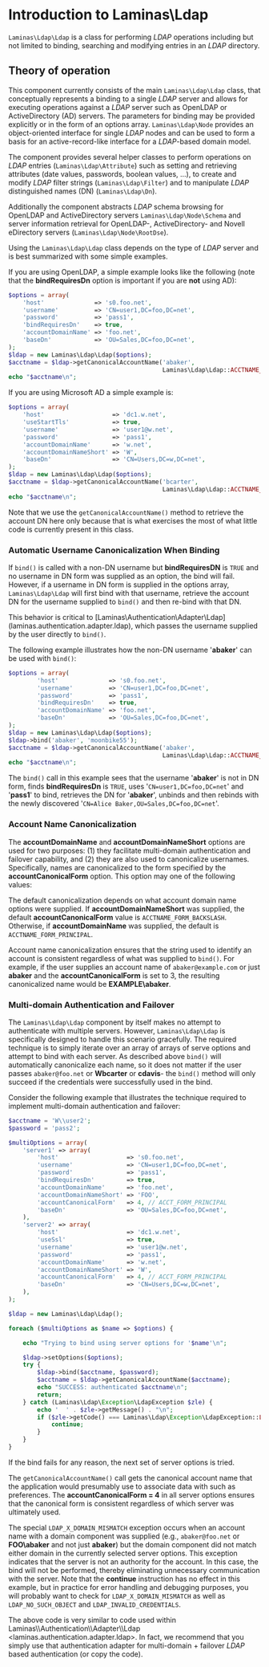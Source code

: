 # Introduction to Laminas\\Ldap

`Laminas\Ldap\Ldap` is a class for performing *LDAP* operations including but not limited to binding,
searching and modifying entries in an *LDAP* directory.

## Theory of operation

This component currently consists of the main `Laminas\Ldap\Ldap` class, that conceptually represents a
binding to a single *LDAP* server and allows for executing operations against a *LDAP* server such
as OpenLDAP or ActiveDirectory (AD) servers. The parameters for binding may be provided explicitly
or in the form of an options array. `Laminas\Ldap\Node` provides an object-oriented interface for
single *LDAP* nodes and can be used to form a basis for an active-record-like interface for a
*LDAP*-based domain model.

The component provides several helper classes to perform operations on *LDAP* entries
(`Laminas\Ldap\Attribute`) such as setting and retrieving attributes (date values, passwords, boolean
values, ...), to create and modify *LDAP* filter strings (`Laminas\Ldap\Filter`) and to manipulate
*LDAP* distinguished names (DN) (`Laminas\Ldap\Dn`).

Additionally the component abstracts *LDAP* schema browsing for OpenLDAP and ActiveDirectory servers
`Laminas\Ldap\Node\Schema` and server information retrieval for OpenLDAP-, ActiveDirectory- and Novell
eDirectory servers (`Laminas\Ldap\Node\RootDse`).

Using the `Laminas\Ldap\Ldap` class depends on the type of *LDAP* server and is best summarized with
some simple examples.

If you are using OpenLDAP, a simple example looks like the following (note that the
**bindRequiresDn** option is important if you are **not** using AD):

```php
$options = array(
    'host'              => 's0.foo.net',
    'username'          => 'CN=user1,DC=foo,DC=net',
    'password'          => 'pass1',
    'bindRequiresDn'    => true,
    'accountDomainName' => 'foo.net',
    'baseDn'            => 'OU=Sales,DC=foo,DC=net',
);
$ldap = new Laminas\Ldap\Ldap($options);
$acctname = $ldap->getCanonicalAccountName('abaker',
                                           Laminas\Ldap\Ldap::ACCTNAME_FORM_DN);
echo "$acctname\n";
```

If you are using Microsoft AD a simple example is:

```php
$options = array(
    'host'                   => 'dc1.w.net',
    'useStartTls'            => true,
    'username'               => 'user1@w.net',
    'password'               => 'pass1',
    'accountDomainName'      => 'w.net',
    'accountDomainNameShort' => 'W',
    'baseDn'                 => 'CN=Users,DC=w,DC=net',
);
$ldap = new Laminas\Ldap\Ldap($options);
$acctname = $ldap->getCanonicalAccountName('bcarter',
                                           Laminas\Ldap\Ldap::ACCTNAME_FORM_DN);
echo "$acctname\n";
```

Note that we use the `getCanonicalAccountName()` method to retrieve the account DN here only because
that is what exercises the most of what little code is currently present in this class.

### Automatic Username Canonicalization When Binding

If `bind()` is called with a non-DN username but **bindRequiresDN** is `TRUE` and no username in DN
form was supplied as an option, the bind will fail. However, if a username in DN form is supplied in
the options array, `Laminas\Ldap\Ldap` will first bind with that username, retrieve the account DN for
the username supplied to `bind()` and then re-bind with that DN.

This behavior is critical to
\[Laminas\\Authentication\\Adapter\\Ldap\](laminas.authentication.adapter.ldap), which passes the username
supplied by the user directly to `bind()`.

The following example illustrates how the non-DN username '**abaker**' can be used with `bind()`:

```php
$options = array(
        'host'              => 's0.foo.net',
        'username'          => 'CN=user1,DC=foo,DC=net',
        'password'          => 'pass1',
        'bindRequiresDn'    => true,
        'accountDomainName' => 'foo.net',
        'baseDn'            => 'OU=Sales,DC=foo,DC=net',
);
$ldap = new Laminas\Ldap\Ldap($options);
$ldap->bind('abaker', 'moonbike55');
$acctname = $ldap->getCanonicalAccountName('abaker',
                                           Laminas\Ldap\Ldap::ACCTNAME_FORM_DN);
echo "$acctname\n";
```

The `bind()` call in this example sees that the username '**abaker**' is not in DN form, finds
**bindRequiresDn** is `TRUE`, uses '`CN=user1,DC=foo,DC=net`' and '**pass1**' to bind, retrieves the
DN for '**abaker**', unbinds and then rebinds with the newly discovered '`CN=Alice
Baker,OU=Sales,DC=foo,DC=net`'.

### Account Name Canonicalization

The **accountDomainName** and **accountDomainNameShort** options are used for two purposes: (1) they
facilitate multi-domain authentication and failover capability, and (2) they are also used to
canonicalize usernames. Specifically, names are canonicalized to the form specified by the
**accountCanonicalForm** option. This option may one of the following values:

The default canonicalization depends on what account domain name options were supplied. If
**accountDomainNameShort** was supplied, the default **accountCanonicalForm** value is
`ACCTNAME_FORM_BACKSLASH`. Otherwise, if **accountDomainName** was supplied, the default is
`ACCTNAME_FORM_PRINCIPAL`.

Account name canonicalization ensures that the string used to identify an account is consistent
regardless of what was supplied to `bind()`. For example, if the user supplies an account name of
`abaker@example.com` or just **abaker** and the **accountCanonicalForm** is set to 3, the resulting
canonicalized name would be **EXAMPLE\\abaker**.

### Multi-domain Authentication and Failover

The `Laminas\Ldap\Ldap` component by itself makes no attempt to authenticate with multiple servers.
However, `Laminas\Ldap\Ldap` is specifically designed to handle this scenario gracefully. The required
technique is to simply iterate over an array of arrays of serve options and attempt to bind with
each server. As described above `bind()` will automatically canonicalize each name, so it does not
matter if the user passes `abaker@foo.net` or **Wbcarter** or **cdavis**- the `bind()` method will
only succeed if the credentials were successfully used in the bind.

Consider the following example that illustrates the technique required to implement multi-domain
authentication and failover:

```php
$acctname = 'W\\user2';
$password = 'pass2';

$multiOptions = array(
    'server1' => array(
        'host'                   => 's0.foo.net',
        'username'               => 'CN=user1,DC=foo,DC=net',
        'password'               => 'pass1',
        'bindRequiresDn'         => true,
        'accountDomainName'      => 'foo.net',
        'accountDomainNameShort' => 'FOO',
        'accountCanonicalForm'   => 4, // ACCT_FORM_PRINCIPAL
        'baseDn'                 => 'OU=Sales,DC=foo,DC=net',
    ),
    'server2' => array(
        'host'                   => 'dc1.w.net',
        'useSsl'                 => true,
        'username'               => 'user1@w.net',
        'password'               => 'pass1',
        'accountDomainName'      => 'w.net',
        'accountDomainNameShort' => 'W',
        'accountCanonicalForm'   => 4, // ACCT_FORM_PRINCIPAL
        'baseDn'                 => 'CN=Users,DC=w,DC=net',
    ),
);

$ldap = new Laminas\Ldap\Ldap();

foreach ($multiOptions as $name => $options) {

    echo "Trying to bind using server options for '$name'\n";

    $ldap->setOptions($options);
    try {
        $ldap->bind($acctname, $password);
        $acctname = $ldap->getCanonicalAccountName($acctname);
        echo "SUCCESS: authenticated $acctname\n";
        return;
    } catch (Laminas\Ldap\Exception\LdapException $zle) {
        echo '  ' . $zle->getMessage() . "\n";
        if ($zle->getCode() === Laminas\Ldap\Exception\LdapException::LDAP_X_DOMAIN_MISMATCH) {
            continue;
        }
    }
}
```

If the bind fails for any reason, the next set of server options is tried.

The `getCanonicalAccountName()` call gets the canonical account name that the application would
presumably use to associate data with such as preferences. The **accountCanonicalForm = 4** in all
server options ensures that the canonical form is consistent regardless of which server was
ultimately used.

The special `LDAP_X_DOMAIN_MISMATCH` exception occurs when an account name with a domain component
was supplied (e.g., `abaker@foo.net` or **FOO\\abaker** and not just **abaker**) but the domain
component did not match either domain in the currently selected server options. This exception
indicates that the server is not an authority for the account. In this case, the bind will not be
performed, thereby eliminating unnecessary communication with the server. Note that the **continue**
instruction has no effect in this example, but in practice for error handling and debugging
purposes, you will probably want to check for `LDAP_X_DOMAIN_MISMATCH` as well as
`LDAP_NO_SUCH_OBJECT` and `LDAP_INVALID_CREDENTIALS`.

The above code is very similar to code used within Laminas\\\\Authentication\\\\Adapter\\\\Ldap
&lt;laminas.authentication.adapter.ldap&gt;. In fact, we recommend that you simply use that
authentication adapter for multi-domain + failover *LDAP* based authentication (or copy the code).
